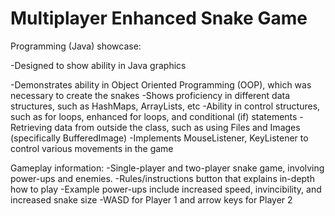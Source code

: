 # Multiplayer Enhanced Snake Game 
Programming (Java) showcase:

-Designed to show ability in Java graphics

-Demonstrates ability in Object Oriented Programming (OOP), which was necessary to create the snakes
-Shows proficiency in different data structures, such as HashMaps, ArrayLists, etc
-Ability in control structures, such as for loops, enhanced for loops, and conditional (if) statements
-Retrieving data from outside the class, such as using Files and Images (specifically BufferedImage)
-Implements MouseListener, KeyListener to control various movements in the game

Gameplay information:
-Single-player and two-player snake game, involving power-ups and enemies. 
-Rules/instructions button that explains in-depth how to play
-Example power-ups include increased speed, invincibility, and increased snake size
-WASD for Player 1 and arrow keys for Player 2


